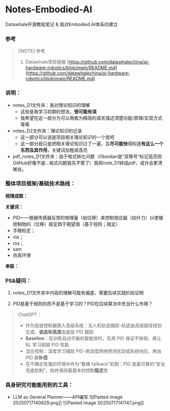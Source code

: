 # Notes-Embodied-AI
Datawhale开源教程笔记 &amp; 我对Embodied AI体系的建立

### 参考
> [!NOTE] 参考
> 1. Datawhale项目链接
> [https://github.com/datawhalechina/ai-hardware-robotics/blob/main/README.md](https://github.com/datawhalechina/ai-hardware-robotics/blob/main/README.md)

### 说明：
- notes_D1文件夹：我对理论知识的理解
	- 这些是我学习初期的想法，**很可能有误**
	- 我希望在这一部分为可以用极为精简的语言描述清楚功能/原理/实现方式等等
- notes_D2文件夹：理论知识的记录
	- 这一部分可以说是项目相关理论知识的一个库吧
	- 这一部分我只是把相关理论知识过了一遍，旨**尽可能快**得知道**有这么一个东西及其作用**，关键词加粗或高亮
- pdf_notes_D1文件夹：由于格式转化问题（Obsidian是“双等号“标记高亮但GitHub好像不是...格式问题我先不管了）我把note_D1转成pdf，或许会更清晰些。

### 整体项目框架/基础技术路线：

**梳理成图：**

**关键词：**
- PID——根据传感器反馈的物理量（如位移）来控制效应器（如升力）以使被控制物的（位移）稳定趋于期望值（基于规则；稳定）
- 手眼标定；
- vla；
- ros；
- sam
- 仿真环境

**串联：**

### PS&疑问：

1. notes_D1文件夹中内容的理解可能有偏差，需要后续实践阶段证明

2. PID是基于规则的而不是基于学习的？PID在后续算法中充当什么作用？
> ChatGPT：
> - 作为低层控制器嵌入高级系统：无人机轨迹跟踪-轨迹由高层路径规划生成，**姿态和高度**由底层 PID 跟踪
> - **Baseline**：在训练自动平衡的智能体时，先用 PID 保证不摔倒，再让 RL 学习超越 PID 性能
> - 混合控制：深度学习辅助 PID-用深度网络预测扰动或系统响应，再由 PID 做**补偿**
> - 在不确定性强的环境中作为“鲁棒 fallback”机制：PID 是最可靠的“安全兜底机制”，始终保持最基本的控制**稳定**性


### 具身研究可能能用到的工具：
- LLM as General Planner——API编写
![[Pasted image 20250717140829.png]]
![[Pasted image 20250717141147.png]]
